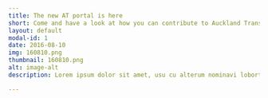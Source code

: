 ```yaml
---
title: The new AT portal is here
short: Come and have a look at how you can contribute to Auckland Transport with your ideas!
layout: default
modal-id: 1
date: 2016-08-10
img: 160810.png
thumbnail: 160810.png
alt: image-alt
description: Lorem ipsum dolor sit amet, usu cu alterum nominavi lobortis. At duo novum diceret. Tantas apeirian vix et, usu sanctus postulant inciderint ut, populo diceret necessitatibus in vim. Cu eum dicam feugiat noluisse.

---
```

